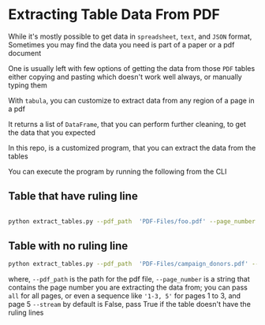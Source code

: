 # Extracting Table Data From PDF

While it's mostly possible to get data in `spreadsheet`, `text`, and `JSON` format, Sometimes you may find the data you need is part of a paper or a pdf document

One is usually left with few options of getting the data from those `PDF` tables either copying and pasting which doesn't work well always, or manually typing them

With `tabula`, you can customize to extract data from any region of a page in a pdf

It returns a list of `DataFrame`, that you can perform further cleaning, to get the data that you expected

In this repo, is a customized program, that you can extract the data from the tables

You can execute the program by running the following from the CLI

## Table that have ruling line

```bash

python extract_tables.py --pdf_path  'PDF-Files/foo.pdf' --page_number '1'

```
## Table with no ruling line

```bash
python extract_tables.py --pdf_path  'PDF-Files/campaign_donors.pdf' --page_number 'all' --stream True
```

where, `--pdf_path` is the path for the pdf file, `--page_number` is a string that contains the page number you are extracting the data from; you can pass `all` for all pages, or even a sequence like `'1-3, 5'` for pages 1 to 3, and page 5
`--stream` by default is False, pass True if the table doesn't have the ruling lines



